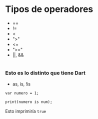 # Tipos de operadores
- ==
- !=
- <
- ">"
- <=
- ">="
- ||, &&
#
### Esto es lo distinto que tiene Dart
- as, is, !is
```
var numero = 1;

print(numero is num);
```
Esto imprimiría `true`